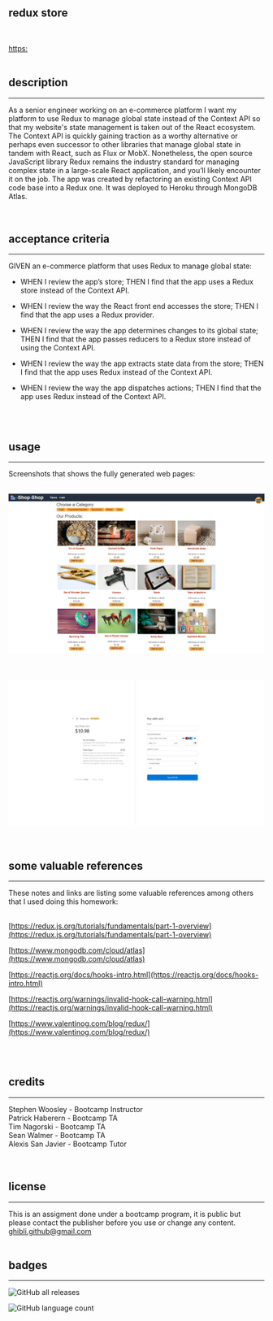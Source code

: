 <br>

## **redux store**<br>
<br>

[https:](https:)<br>
<br>

## description

***
As a senior engineer working on an e-commerce platform I want my platform to use Redux to manage global state instead of the Context API
so that my website's state management is taken out of the React ecosystem.<br>
The Context API is quickly gaining traction as a worthy alternative or perhaps even successor to other libraries that manage global state in tandem with React, such as Flux or MobX. Nonetheless, the open source JavaScript library Redux remains the industry standard for managing complex state in a large-scale React application, and you’ll likely encounter it on the job. The app was created by refactoring an existing Context API code base into a Redux one. It was deployed to Heroku through MongoDB Atlas.  
<br>
<br>

## acceptance criteria

***

GIVEN an e-commerce platform that uses Redux to manage global state:<br>

* WHEN I review the app’s store; THEN I find that the app uses a Redux store instead of the Context API.<br>

* WHEN I review the way the React front end accesses the store; THEN I find that the app uses a Redux provider.<br>

* WHEN I review the way the app determines changes to its global state; THEN I find that the app passes reducers to a Redux store instead of using the Context API.<br>

* WHEN I review the way the app extracts state data from the store; THEN I find that the app uses Redux instead of the Context API.<br>

* WHEN I review the way the app dispatches actions; THEN I find that the app uses Redux instead of the Context API.<br>
<br>
<br>

## usage

***

Screenshots that shows the fully generated web pages:<br>
<br>

![alt text](client/public/images/scrshot-home.png)
<br>
<br>
<br>


![alt text](client/public/images/scrshot-checkout.png)
<br>
<br>
<br>

## some valuable references

***

These notes and links are listing some valuable references among others that I used doing this homework:<br>
<br>

[https://redux.js.org/tutorials/fundamentals/part-1-overview](https://redux.js.org/tutorials/fundamentals/part-1-overview)

[https://www.mongodb.com/cloud/atlas](https://www.mongodb.com/cloud/atlas)

[https://reactjs.org/docs/hooks-intro.html](https://reactjs.org/docs/hooks-intro.html)

[https://reactjs.org/warnings/invalid-hook-call-warning.html](https://reactjs.org/warnings/invalid-hook-call-warning.html)

[https://www.valentinog.com/blog/redux/](https://www.valentinog.com/blog/redux/)

<br>
<br>

## credits

***

Stephen Woosley - Bootcamp Instructor<br>
Patrick Haberern - Bootcamp TA<br>
Tim Nagorski - Bootcamp TA<br>
Sean Walmer - Bootcamp TA<br>
Alexis San Javier - Bootcamp Tutor<br>
<br>
<br>

## license

***

This is an assigment done under a bootcamp program, it is public but please contact the publisher before you use or
change any content.<br>
ghibli.github@gmail.com
<br>
<br>

## badges

***

![GitHub all releases](https://img.shields.io/github/downloads/AranATA/tech-blog/total)

![GitHub language count](https://img.shields.io/github/languages/count/AranATA/tech-blog)
<br>
<br>
